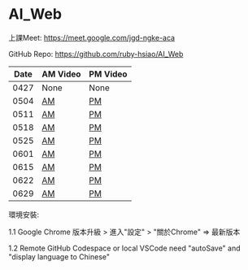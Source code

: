 # AI_Web

上課Meet: https://meet.google.com/jgd-ngke-aca

GitHub Repo: https://github.com/ruby-hsiao/AI_Web

| Date | AM Video| PM Video |
| -------- | ------- | ------- |
| 0427 | None | None |
| 0504 | [AM](https://www.youtube.com/watch?v=Cpl-vc1vrfk) | [PM](https://www.youtube.com/watch?v=_Zn9D0zT3Xg) |
| 0511 | [AM](https://www.youtube.com/watch?v=TwSij0CXcyQ) | [PM](https://www.youtube.com/watch?v=tvLh2chebQM) |
| 0518 | [AM](https://www.youtube.com/watch?v=n_8WI1-JG6g) | [PM](https://www.youtube.com/watch?v=yAuSv4z7HYw) |
| 0525 | [AM](https://www.youtube.com/watch?v=cPZn_HzrKtk) | [PM](https://www.youtube.com/live/dgfbY_Ympsw) |
| 0601 | [AM](https://www.youtube.com/watch?v=OvYFVgGBm88) | [PM](https://www.youtube.com/watch?v=y32VEM9pfOw) |
| 0615 | [AM](https://www.youtube.com/watch?v=dzzVhZHkQnU) | [PM](https://www.youtube.com/watch?v=gfHbufqnVTw) |
| 0622 | [AM]() | [PM]() |
| 0629 | [AM]() | [PM]() |


環境安裝:

1.1 Google Chrome 版本升級 > 進入"設定" > "關於Chrome" => 最新版本

1.2 Remote GitHub Codespace or local VSCode need "autoSave" and "display language to Chinese"

